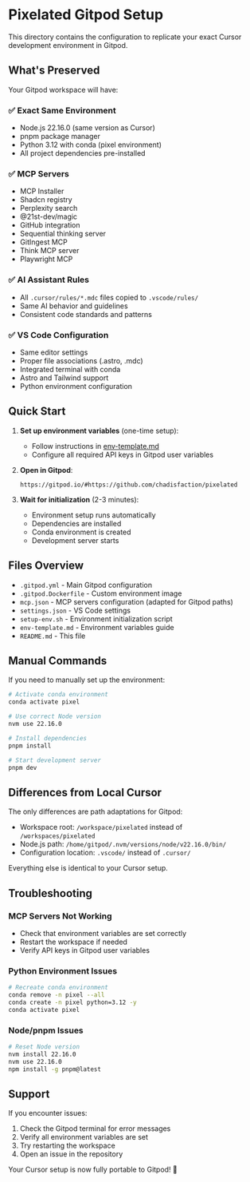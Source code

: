# Pixelated Gitpod Setup

This directory contains the configuration to replicate your exact Cursor development environment in Gitpod.

## What's Preserved

Your Gitpod workspace will have:

### ✅ Exact Same Environment
- Node.js 22.16.0 (same version as Cursor)
- pnpm package manager
- Python 3.12 with conda (pixel environment)
- All project dependencies pre-installed

### ✅ MCP Servers
- MCP Installer
- Shadcn registry
- Perplexity search
- @21st-dev/magic
- GitHub integration
- Sequential thinking server
- GitIngest MCP
- Think MCP server
- Playwright MCP

### ✅ AI Assistant Rules
- All `.cursor/rules/*.mdc` files copied to `.vscode/rules/`
- Same AI behavior and guidelines
- Consistent code standards and patterns

### ✅ VS Code Configuration
- Same editor settings
- Proper file associations (.astro, .mdc)
- Integrated terminal with conda
- Astro and Tailwind support
- Python environment configuration

## Quick Start

1. **Set up environment variables** (one-time setup):
   - Follow instructions in [env-template.md](./env-template.md)
   - Configure all required API keys in Gitpod user variables

2. **Open in Gitpod**:
   ```
   https://gitpod.io/#https://github.com/chadisfaction/pixelated
   ```

3. **Wait for initialization** (2-3 minutes):
   - Environment setup runs automatically
   - Dependencies are installed
   - Conda environment is created
   - Development server starts

## Files Overview

- `.gitpod.yml` - Main Gitpod configuration
- `.gitpod.Dockerfile` - Custom environment image
- `mcp.json` - MCP servers configuration (adapted for Gitpod paths)
- `settings.json` - VS Code settings
- `setup-env.sh` - Environment initialization script
- `env-template.md` - Environment variables guide
- `README.md` - This file

## Manual Commands

If you need to manually set up the environment:

```bash
# Activate conda environment
conda activate pixel

# Use correct Node version
nvm use 22.16.0

# Install dependencies
pnpm install

# Start development server
pnpm dev
```

## Differences from Local Cursor

The only differences are path adaptations for Gitpod:
- Workspace root: `/workspace/pixelated` instead of `/workspaces/pixelated`
- Node.js path: `/home/gitpod/.nvm/versions/node/v22.16.0/bin/`
- Configuration location: `.vscode/` instead of `.cursor/`

Everything else is identical to your Cursor setup.

## Troubleshooting

### MCP Servers Not Working
- Check that environment variables are set correctly
- Restart the workspace if needed
- Verify API keys in Gitpod user variables

### Python Environment Issues
```bash
# Recreate conda environment
conda remove -n pixel --all
conda create -n pixel python=3.12 -y
conda activate pixel
```

### Node/pnpm Issues
```bash
# Reset Node version
nvm install 22.16.0
nvm use 22.16.0
npm install -g pnpm@latest
```

## Support

If you encounter issues:
1. Check the Gitpod terminal for error messages
2. Verify all environment variables are set
3. Try restarting the workspace
4. Open an issue in the repository

Your Cursor setup is now fully portable to Gitpod! 🚀 